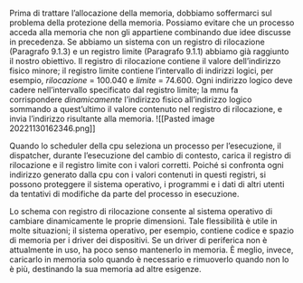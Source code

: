 Prima di trattare l’allocazione della memoria, dobbiamo soffermarci sul problema della protezione della memoria. Possiamo evitare che un processo acceda alla memoria che non gli appartiene combinando due idee discusse in precedenza. 
Se abbiamo un sistema con un registro di rilocazione (Paragrafo 9.1.3) e un registro limite (Paragrafo 9.1.1) abbiamo già raggiunto il nostro obiettivo. 
Il registro di rilocazione contiene il valore dell’indirizzo fisico minore; il registro limite contiene l’intervallo di indirizzi logici, per esempio, _rilocazione_ = 100.040 e _limite_ = 74.600. Ogni indirizzo logico deve cadere nell’intervallo specificato dal registro limite; la mmu fa corrispondere _dinamicamente_ l’indirizzo fisico all’indirizzo logico sommando a quest’ultimo il valore contenuto nel registro di rilocazione, e invia l’indirizzo risultante alla memoria.
![[Pasted image 20221130162346.png]]

Quando lo scheduler della cpu seleziona un processo per l’esecuzione, il dispatcher, durante l’esecuzione del cambio di contesto, carica il registro di rilocazione e il registro limite con i valori corretti. 
Poiché si confronta ogni indirizzo generato dalla cpu con i valori contenuti in questi registri, si possono proteggere il sistema operativo, i programmi e i dati di altri utenti da tentativi di modifiche da parte del processo in esecuzione.

Lo schema con registro di rilocazione consente al sistema operativo di cambiare dinamicamente le proprie dimensioni. 
Tale flessibilità è utile in molte situazioni; il sistema operativo, per esempio, contiene codice e spazio di memoria per i driver dei dispositivi. Se un driver di periferica non è attualmente in uso, ha poco senso mantenerlo in memoria. 
È meglio, invece, caricarlo in memoria solo quando è necessario e rimuoverlo quando non lo è più, destinando la sua memoria ad altre esigenze.